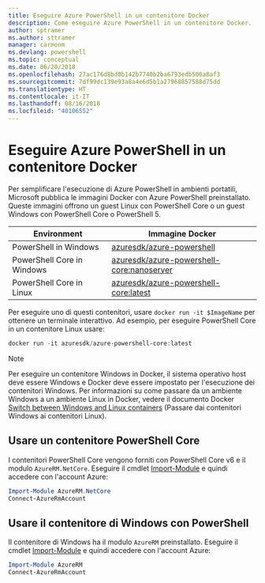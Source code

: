 ```yaml
---
title: Eseguire Azure PowerShell in un contenitore Docker
description: Come eseguire Azure PowerShell in un contenitore Docker.
author: sptramer
ms.author: sttramer
manager: carmonm
ms.devlang: powershell
ms.topic: conceptual
ms.date: 06/20/2018
ms.openlocfilehash: 27ac176d8bd0b142b7740b2ba6793edb500a8af3
ms.sourcegitcommit: 7df99dc139e93a8a4e6d5b1a27968857588d75dd
ms.translationtype: HT
ms.contentlocale: it-IT
ms.lasthandoff: 08/16/2018
ms.locfileid: "40106552"
---
```

# <a name="run-azure-powershell-in-a-docker-container"></a>Eseguire Azure PowerShell in un contenitore Docker

Per semplificare l'esecuzione di Azure PowerShell in ambienti portatili, Microsoft pubblica le immagini Docker con Azure PowerShell preinstallato. Queste immagini offrono un guest Linux con PowerShell Core o un guest Windows con PowerShell Core o PowerShell 5.

| Environment | Immagine Docker |
|-------------|--------------|
| PowerShell in Windows | [azuresdk/azure-powershell](https://hub.docker.com/r/azuresdk/azure-powershell/) |
| PowerShell Core in Windows | [azuresdk/azure-powershell-core:nanoserver](https://hub.docker.com/r/azuresdk/azure-powershell-core/) |
| PowerShell Core in Linux | [azuresdk/azure-powershell-core:latest](https://hub.docker.com/r/azuresdk/azure-powershell-core/) |

Per eseguire uno di questi contenitori, usare `docker run -it $ImageName` per ottenere un terminale interattivo. Ad esempio, per eseguire PowerShell Core in un contenitore Linux usare:

```powershell
docker run -it azuresdk/azure-powershell-core:latest
```

> [!NOTE]
> Per eseguire un contenitore Windows in Docker, il sistema operativo host deve essere Windows e Docker deve essere impostato per l'esecuzione dei contenitori Windows. Per informazioni su come passare da un ambiente Windows a un ambiente Linux in Docker, vedere il documento Docker [Switch between Windows and Linux containers](https://docs.docker.com/docker-for-windows/#switch-between-windows-and-linux-containers) (Passare dai contenitori Windows ai contenitori Linux).

## <a name="use-a-powershell-core-container"></a>Usare un contenitore PowerShell Core

I contenitori PowerShell Core vengono forniti con PowerShell Core v6 e il modulo `AzureRM.NetCore`. Eseguire il cmdlet [Import-Module](/powershell/module/microsoft.powershell.core/import-module) e quindi accedere con l'account Azure:

```powershell
Import-Module AzureRM.NetCore
Connect-AzureRmAccount
```

## <a name="use-the-windows-container-with-powershell"></a>Usare il contenitore di Windows con PowerShell

Il contenitore di Windows ha il modulo `AzureRM` preinstallato. Eseguire il cmdlet [Import-Module](/powershell/module/microsoft.powershell.core/import-module) e quindi accedere con l'account Azure:

```powershell
Import-Module AzureRM
Connect-AzureRmAccount
```
